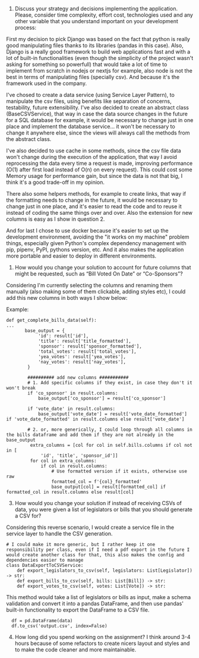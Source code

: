 1. Discuss your strategy and decisions implementing the application. Please, consider time
   complexity, effort cost, technologies used and any other variable that you understand
   important on your development process:

First my decision to pick Django was based on the fact that python is really good manipulating files thanks to its libraries (pandas in this case). Also, Django is a really good framework to build web applications fast and with a lot of built-in functionalities (even though the simplicity of the project wasn't asking for something so powerfull) that would take a lot of time to implement from scratch in nodejs or nextjs for example, also node is not the best in terms of manipulating files (specially csv). And because it's the framework used in the company.

I've chosed to create a data service (using Service Layer Pattern), to manipulate the csv files, using benefits like separation of concerns, testability, future extensibility.
I've also decided to create an abstract class (BaseCSVService), that way in case the data source changes in the future for a SQL database for example, it would be necessary to change just in one place and implement the database service... it won't be necessary to change it anywhere else, since the views will always call the methods from the abstract class.

I've also decided to use cache in some methods, since the csv file data won't change during the execution of the application, that way I avoid reprocessing the data every time a request is made, improving performance (O(1) after first load instead of O(n) on every request). This could cost some Memory usage for performance gain, but since the data is not that big, I think it's a good trade-off in my opinion.

There also some helpers methods, for example to create links, that way if the formatting needs to change in the future, it would be necessary to change just in one place, and it's easier to read the code and to reuse it instead of coding the same things over and over. Also the extension for new columns is easy as I show in question 2.

And for last I chose to use docker because it's easier to set up the development environment, avoiding the "it works on my machine" problem things, especially given Python's complex dependency management with pip, pipenv, PyPI, pythons version, etc. And it also makes the application more portable and easier to deploy in different environments.

1. How would you change your solution to account for future columns that might be
   requested, such as “Bill Voted On Date” or “Co-Sponsors”?

Considering I'm currently selecting the columns and renaming them manually (also making some of them clickable, adding styles etc), I could add this new columns in both ways I show below:

Example:

```
def get_complete_bills_data(self):
...
       base_output = {
            'id': result['id'],
            'title': result['title_formatted'],
            'sponsor': result['sponsor_formatted'],
            'total_votes': result['total_votes'],
            'yea_votes': result['yea_votes'],
            'nay_votes': result['nay_votes'],
        }

        ########## add new columns ###########
        # 1. Add specific columns if they exist, in case they don't it won't break
        if 'co_sponsor' in result.columns:
            base_output['co_sponsor'] = result['co_sponsor']

        if 'vote_date' in result.columns:
            base_output['vote_date'] = result['vote_date_formatted'] if 'vote_date_formatted' in result.columns else result['vote_date']

        # 2. or, more generically, I could loop through all columns in the bills dataframe and add them if they are not already in the base_output
         extra_columns = [col for col in self.bills.columns if col not in [
             'id', 'title', 'sponsor_id']]
         for col in extra_columns:
             if col in result.columns:
                 # Use formatted version if it exists, otherwise use raw
                 formatted_col = f'{col}_formatted'
                 base_output[col] = result[formatted_col] if formatted_col in result.columns else result[col]
```

3. How would you change your solution if instead of receiving CSVs of data, you were given a
   list of legislators or bills that you should generate a CSV for?

Considering this reverse scenario, I would create a service file in the service layer to handle the CSV generation.

```
# I could make it more generic, but I rather keep it one responsibility per class, even if I need a pdf export in the future I would create another class for that, this also makes the config and dependencies easier to manage
class DataExportToCSVService:
    def export_legislators_to_csv(self, legislators: List[Legislator]) -> str:
    def export_bills_to_csv(self, bills: List[Bill]) -> str:
    def export_votes_to_csv(self, votes: List[Vote]) -> str:
```

This method would take a list of legislators or bills as input, make a schema validation and convert it into a pandas DataFrame, and then use pandas' built-in functionality to export the DataFrame to a CSV file.

```
  df = pd.DataFrame(data)
  df.to_csv('output.csv', index=False)
```

4. How long did you spend working on the assignment?
   I think around 3-4 hours because of some refactors to create nicers layout and styles and to make the code cleaner and more maintainable.
